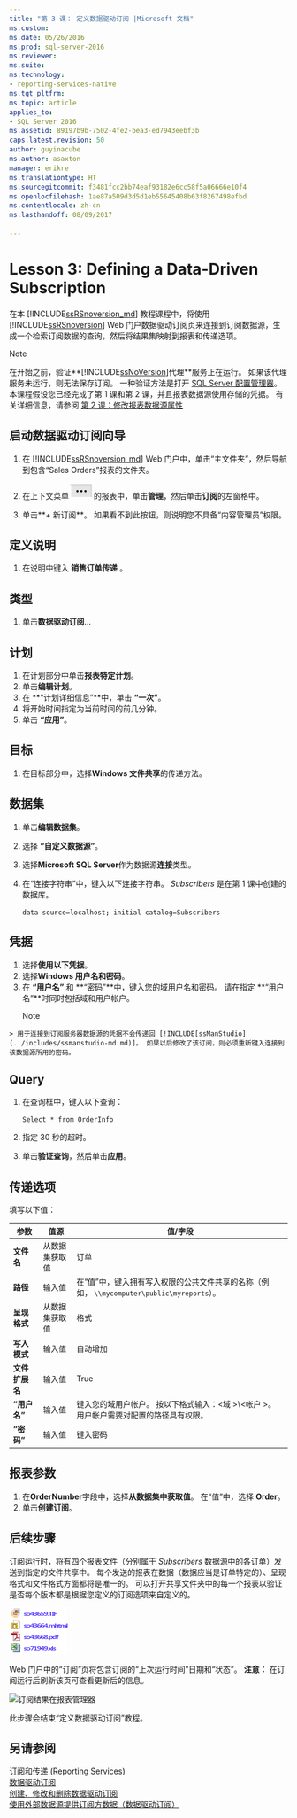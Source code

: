 ```yaml
---
title: "第 3 课： 定义数据驱动订阅 |Microsoft 文档"
ms.custom: 
ms.date: 05/26/2016
ms.prod: sql-server-2016
ms.reviewer: 
ms.suite: 
ms.technology:
- reporting-services-native
ms.tgt_pltfrm: 
ms.topic: article
applies_to:
- SQL Server 2016
ms.assetid: 89197b9b-7502-4fe2-bea3-ed7943eebf3b
caps.latest.revision: 50
author: guyinacube
ms.author: asaxton
manager: erikre
ms.translationtype: HT
ms.sourcegitcommit: f3481fcc2bb74eaf93182e6cc58f5a06666e10f4
ms.openlocfilehash: 1ae87a509d3d5d1eb55645408b63f8267498efbd
ms.contentlocale: zh-cn
ms.lasthandoff: 08/09/2017

---
```

# <a name="lesson-3-defining-a-data-driven-subscription"></a>Lesson 3: Defining a Data-Driven Subscription
在本 [!INCLUDE[ssRSnoversion_md](../includes/ssrsnoversion-md.md)] 教程课程中，将使用 [!INCLUDE[ssRSnoversion](../includes/ssrsnoversion-md.md)] Web 门户数据驱动订阅页来连接到订阅数据源，生成一个检索订阅数据的查询，然后将结果集映射到报表和传递选项。  
  
> [!NOTE]  
> 在开始之前，验证**[!INCLUDE[ssNoVersion](../includes/ssnoversion-md.md)]代理**服务正在运行。 如果该代理服务未运行，则无法保存订阅。  一种验证方法是打开 [SQL Server 配置管理器](../relational-databases/sql-server-configuration-manager.md)。
本课程假设您已经完成了第 1 课和第 2 课，并且报表数据源使用存储的凭据。  有关详细信息，请参阅 [第 2 课：修改报表数据源属性](../reporting-services/lesson-2-modifying-the-report-data-source-properties.md)  
  
## <a name="bkmk_startwizard"></a>启动数据驱动订阅向导  
  
1.  在 [!INCLUDE[ssRSnoversion_md](../includes/ssrsnoversion-md.md)] Web 门户中，单击“主文件夹”，然后导航到包含“Sales Orders”报表的文件夹。  
  
2.  在上下文菜单![ssrs_tutorial_datadriven_reportmenu](../reporting-services/media/ssrs-tutorial-datadriven-reportmenu.png)的报表中，单击**管理**，然后单击**订阅**的左窗格中。  
  
3.  单击**+ 新订阅**。 如果看不到此按钮，则说明您不具备“内容管理员”权限。 
  
## <a name="define-a-description"></a>定义说明  
1.  在说明中键入 **销售订单传递** 。
## <a name="type"></a>类型
1.  单击**数据驱动订阅**...  
## <a name="schedule"></a>计划
1. 在计划部分中单击**报表特定计划**。
2. 单击**编辑计划**。
3.  在 **“计划详细信息”**中，单击 **“一次”**。  
4.  将开始时间指定为当前时间的前几分钟。  
5.  单击 **“应用”**。
## <a name="destination"></a>目标  
1.  在目标部分中，选择**Windows 文件共享**的传递方法。  

## <a name="dataset"></a>数据集
1. 单击**编辑数据集**。
2. 选择 **“自定义数据源”**。
3. 选择**Microsoft SQL Server**作为数据源**连接**类型。
4. 在“连接字符串”中，键入以下连接字符串。 *Subscribers* 是在第 1 课中创建的数据库。 
  
    ```  
    data source=localhost; initial catalog=Subscribers
    ```
    
 ## <a name="credentials"></a>凭据
 1. 选择**使用以下凭据**。
 2. 选择**Windows 用户名和密码**。
 3.  在 **“用户名”** 和 **“密码”**中，键入您的域用户名和密码。 请在指定 **“用户名”**时同时包括域和用户帐户。
     > [!NOTE]  
    > 用于连接到订阅服务器数据源的凭据不会传递回 [!INCLUDE[ssManStudio](../includes/ssmanstudio-md.md)]。 如果以后修改了该订阅，则必须重新键入连接到该数据源所用的密码。
## <a name="query"></a>Query      
1.  在查询框中，键入以下查询：  
  
    ```  
    Select * from OrderInfo  
    ```  
  
2.  指定 30 秒的超时。  
  
3.  单击**验证查询**，然后单击**应用**。
## <a name="delivery-options"></a>传递选项
填写以下值：

参数  |值源  | 值/字段  
---------|---------|---------
**文件名**     |从数据集获取值 | 订单     
**路径**     | 输入值  | 在“值”中，键入拥有写入权限的公共文件共享的名称（例如， `\\mycomputer\public\myreports`）。 
**呈现格式** | 从数据集获取值 | 格式
**写入模式**| 输入值| 自动增加    
**文件扩展名** |输入值 |True
**“用户名”** | 输入值 | 键入您的域用户帐户。 按以下格式输入：\<域 >\\\<帐户 >。 用户帐户需要对配置的路径具有权限。 
**“密码”** | 输入值 | 键入密码

## <a name="report-parameters"></a>报表参数
 1. 在**OrderNumber**字段中，选择**从数据集中获取值**。 在“值”中，选择 **Order**。 
 2. 单击**创建订阅**。
   
## <a name="next-steps"></a>后续步骤  
订阅运行时，将有四个报表文件（分别属于 *Subscribers* 数据源中的各订单）发送到指定的文件共享中。 每个发送的报表在数据（数据应当是订单特定的）、呈现格式和文件格式方面都将是唯一的。 可以打开共享文件夹中的每一个报表以验证是否每个版本都是根据您定义的订阅选项来自定义的。  
  
![由订阅创建的文件的列表](../reporting-services/media/ssrs-tutorial-datadriven-subscription-filelist.gif "由订阅创建的文件的列表")  
  
Web 门户中的“订阅”页将包含订阅的“上次运行时间”日期和“状态”。 
**注意：** 在订阅运行后刷新该页可查看更新后的信息。  
    
![订阅结果在报表管理器](../reporting-services/media/ssrs-tutorial-datadriven-subscription-status-reportmanager.png "订阅结果在报表管理器")  
  
此步骤会结束“定义数据驱动订阅”教程。   
  
## <a name="see-also"></a>另请参阅  
[订阅和传递 (Reporting Services)](../reporting-services/subscriptions/subscriptions-and-delivery-reporting-services.md)  
[数据驱动订阅](../reporting-services/subscriptions/data-driven-subscriptions.md)  
[创建、修改和删除数据驱动订阅](../reporting-services/subscriptions/create-modify-and-delete-data-driven-subscriptions.md)  
[使用外部数据源提供订阅方数据（数据驱动订阅）](../reporting-services/subscriptions/use-an-external-data-source-for-subscriber-data-data-driven-subscription.md)  
  
  
  


